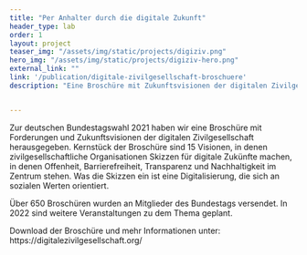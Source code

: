 ```yaml
---
title: "Per Anhalter durch die digitale Zukunft"
header_type: lab
order: 1
layout: project
teaser_img: "/assets/img/static/projects/digiziv.png"
hero_img: "/assets/img/static/projects/digiziv-hero.png"
external_link: ""
link: '/publication/digitale-zivilgesellschaft-broschuere'
description: "Eine Broschüre mit Zukunftsvisionen der digitalen Zivilgesellschaft."


---
```

<p>
Zur deutschen Bundestagswahl 2021 haben wir eine Broschüre mit Forderungen und Zukunftsvisionen der digitalen Zivilgesellschaft herausgegeben.
Kernstück der Broschüre sind 15 Visionen, in denen zivilgesellschaftliche Organisationen Skizzen für digitale Zukünfte machen, in denen Offenheit, Barrierefreiheit, Transparenz und Nachhaltigkeit im Zentrum stehen. Was die Skizzen ein ist eine Digitalisierung, die sich an sozialen Werten orientiert.
</p>

<p>
Über 650 Broschüren wurden an Mitglieder des Bundestags versendet. In 2022 sind weitere Veranstaltungen zu dem Thema geplant.
  </p>

<p>
Download der Broschüre und mehr Informationen unter: https://digitalezivilgesellschaft.org/
  </p>


